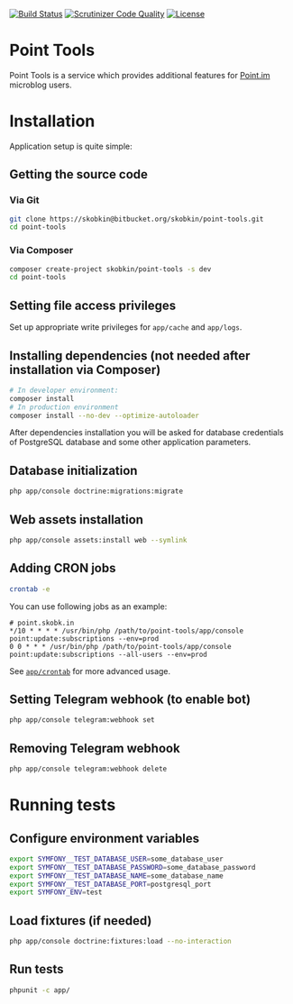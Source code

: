 [![Build Status](https://ci.skobk.in/api/badges/skobkin/point-tools/status.svg)](https://ci.skobk.in/skobkin/point-tools)
[![Scrutinizer Code Quality](https://scrutinizer-ci.com/b/skobkin/point-tools/badges/quality-score.png?b=master)](https://scrutinizer-ci.com/b/skobkin/point-tools/?branch=master)
[![License](https://poser.pugx.org/skobkin/point-tools/license)](https://packagist.org/packages/skobkin/point-tools)

# Point Tools

Point Tools is a service which provides additional features for [Point.im](https://point.im/) microblog users.

# Installation

Application setup is quite simple:

## Getting the source code

### Via Git
```bash
git clone https://skobkin@bitbucket.org/skobkin/point-tools.git
cd point-tools
```

### Via Composer
```bash
composer create-project skobkin/point-tools -s dev
cd point-tools
```

## Setting file access privileges
Set up appropriate write privileges for `app/cache` and `app/logs`.

## Installing dependencies (not needed after installation via Composer)

```bash
# In developer environment:
composer install
# In production environment
composer install --no-dev --optimize-autoloader
```

After dependencies installation you will be asked for database credentials of PostgreSQL database and some other application parameters.

## Database initialization

```bash
php app/console doctrine:migrations:migrate
```

## Web assets installation

```bash
php app/console assets:install web --symlink
```

## Adding CRON jobs

```bash
crontab -e
```

You can use following jobs as an example:

```crontab
# point.skobk.in
*/10 * * * * /usr/bin/php /path/to/point-tools/app/console point:update:subscriptions --env=prod
0 0 * * * /usr/bin/php /path/to/point-tools/app/console point:update:subscriptions --all-users --env=prod
```

See [`app/crontab`](https://bitbucket.org/skobkin/point-tools/src/master/app/crontab) for more advanced usage.

## Setting Telegram webhook (to enable bot)

```bash
php app/console telegram:webhook set
```

## Removing Telegram webhook

```bash
php app/console telegram:webhook delete
```

# Running tests

## Configure environment variables

```bash
export SYMFONY__TEST_DATABASE_USER=some_database_user
export SYMFONY__TEST_DATABASE_PASSWORD=some_database_password
export SYMFONY__TEST_DATABASE_NAME=some_database_name
export SYMFONY__TEST_DATABASE_PORT=postgresql_port
export SYMFONY_ENV=test
```

## Load fixtures (if needed)

```bash
php app/console doctrine:fixtures:load --no-interaction
```

## Run tests

```bash
phpunit -c app/
```